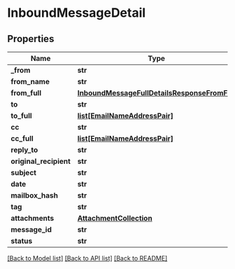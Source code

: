# InboundMessageDetail

## Properties
Name | Type | Description | Notes
------------ | ------------- | ------------- | -------------
**_from** | **str** |  | [optional] 
**from_name** | **str** |  | [optional] 
**from_full** | [**InboundMessageFullDetailsResponseFromFull**](InboundMessageFullDetailsResponseFromFull.md) |  | [optional] 
**to** | **str** |  | [optional] 
**to_full** | [**list[EmailNameAddressPair]**](EmailNameAddressPair.md) |  | [optional] 
**cc** | **str** |  | [optional] 
**cc_full** | [**list[EmailNameAddressPair]**](EmailNameAddressPair.md) |  | [optional] 
**reply_to** | **str** |  | [optional] 
**original_recipient** | **str** |  | [optional] 
**subject** | **str** |  | [optional] 
**date** | **str** |  | [optional] 
**mailbox_hash** | **str** |  | [optional] 
**tag** | **str** |  | [optional] 
**attachments** | [**AttachmentCollection**](AttachmentCollection.md) |  | [optional] 
**message_id** | **str** |  | [optional] 
**status** | **str** |  | [optional] 

[[Back to Model list]](../README.md#documentation-for-models) [[Back to API list]](../README.md#documentation-for-api-endpoints) [[Back to README]](../README.md)


